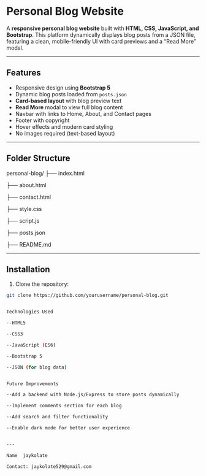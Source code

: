 # Personal Blog Website

A **responsive personal blog website** built with **HTML, CSS, JavaScript, and Bootstrap**. This platform dynamically displays blog posts from a JSON file, featuring a clean, mobile-friendly UI with card previews and a “Read More” modal.

---

## Features

- Responsive design using **Bootstrap 5**
- Dynamic blog posts loaded from `posts.json`
- **Card-based layout** with blog preview text
- **Read More** modal to view full blog content
- Navbar with links to Home, About, and Contact pages
- Footer with copyright
- Hover effects and modern card styling
- No images required (text-based layout)

---

## Folder Structure

personal-blog/
├── index.html

├── about.html

├── contact.html

├── style.css

├── script.js

├── posts.json

├── README.md


---

## Installation

1. Clone the repository:

```bash
git clone https://github.com/yourusername/personal-blog.git


Technologies Used

--HTML5

--CSS3

--JavaScript (ES6)

--Bootstrap 5

--JSON (for blog data)


Future Improvements

--Add a backend with Node.js/Express to store posts dynamically

--Implement comments section for each blog

--Add search and filter functionality

--Enable dark mode for better user experience


---

Name  jaykolate

Contact: jaykolate529@gmail.com
